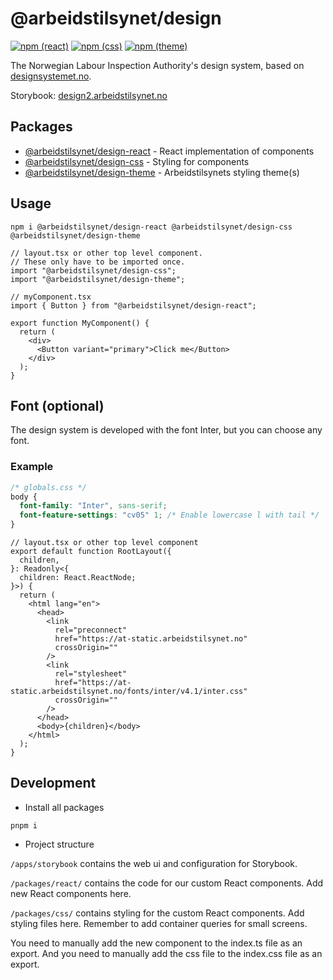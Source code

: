 # @arbeidstilsynet/design

[![npm (react)](https://img.shields.io/npm/v/@arbeidstilsynet/design-react?label=%40arbeidstilsynet%2Fdesign-react)](https://www.npmjs.com/package/@arbeidstilsynet/design-react) [![npm (css)](https://img.shields.io/npm/v/@arbeidstilsynet/design-css?label=%40arbeidstilsynet%2Fdesign-css)](https://www.npmjs.com/package/@arbeidstilsynet/design-css) [![npm (theme)](https://img.shields.io/npm/v/@arbeidstilsynet/design-theme?label=%40arbeidstilsynet%2Fdesign-theme)](https://www.npmjs.com/package/@arbeidstilsynet/design-theme)

The Norwegian Labour Inspection Authority's design system, based on [designsystemet.no](https://www.designsystemet.no).

Storybook: [design2.arbeidstilsynet.no](https://design2.arbeidstilsynet.no)

## Packages

- [@arbeidstilsynet/design-react](./packages/react/) - React implementation of components
- [@arbeidstilsynet/design-css](./packages/css/) - Styling for components
- [@arbeidstilsynet/design-theme](./packages/theme/) - Arbeidstilsynets styling theme(s)

## Usage

`npm i @arbeidstilsynet/design-react @arbeidstilsynet/design-css @arbeidstilsynet/design-theme`

```tsx
// layout.tsx or other top level component.
// These only have to be imported once.
import "@arbeidstilsynet/design-css";
import "@arbeidstilsynet/design-theme";
```

```tsx
// myComponent.tsx
import { Button } from "@arbeidstilsynet/design-react";

export function MyComponent() {
  return (
    <div>
      <Button variant="primary">Click me</Button>
    </div>
  );
}
```

## Font (optional)

The design system is developed with the font Inter, but you can choose any font.

### Example

```css
/* globals.css */
body {
  font-family: "Inter", sans-serif;
  font-feature-settings: "cv05" 1; /* Enable lowercase l with tail */
}
```

```tsx
// layout.tsx or other top level component
export default function RootLayout({
  children,
}: Readonly<{
  children: React.ReactNode;
}>) {
  return (
    <html lang="en">
      <head>
        <link
          rel="preconnect"
          href="https://at-static.arbeidstilsynet.no"
          crossOrigin=""
        />
        <link
          rel="stylesheet"
          href="https://at-static.arbeidstilsynet.no/fonts/inter/v4.1/inter.css"
          crossOrigin=""
        />
      </head>
      <body>{children}</body>
    </html>
  );
}
```

## Development

- Install all packages

`pnpm i`

- Project structure

`/apps/storybook` contains the web ui and configuration for Storybook.

`/packages/react/` contains the code for our custom React components. Add new React components here.

`/packages/css/` contains styling for the custom React components. Add styling files here. Remember to add container queries for small screens.

You need to manually add the new component to the index.ts file as an export. And you need to manually add the css file to the index.css file as an export.
